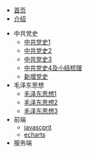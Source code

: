 <!-- 侧边导航栏 -->
* [首页](README)
* [介绍](/guide)
<!-- 加一个斜杠在是寻找文件夹，不加斜杠是寻找文件 -->

* 中共党史
    * [中共党史1](zgds/zgds1/)
    * [中共党史2](zgds/zgds2/)
    * [中共党史3](zgds/zgds3/)
    * [中共党史4及小结梳理](zgds/zgds4jxjsl/)
    * [新增党史](zgds//)
* 毛泽东思想
    * [毛泽东思想1](mzdsx/mzdsx1/)
    * [毛泽东思想2](mzdsx/mzdsx2/)
    * [毛泽东思想3](mzdsx/mzdsx3/)
* 前端
    * [javascprit](ui/javascript/)  
    * [echarts](ui/echarts/)
* 服务端